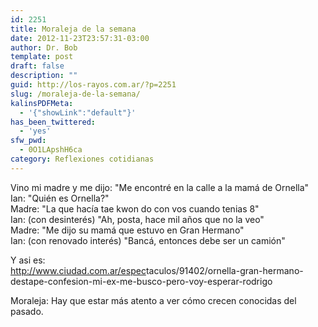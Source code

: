 ```yaml
---
id: 2251
title: Moraleja de la semana
date: 2012-11-23T23:57:31-03:00
author: Dr. Bob
template: post
draft: false
description: ""
guid: http://los-rayos.com.ar/?p=2251
slug: /moraleja-de-la-semana/
kalinsPDFMeta:
  - '{"showLink":"default"}'
has_been_twittered:
  - 'yes'
sfw_pwd:
  - 0O1LApshH6ca
category: Reflexiones cotidianas
---
```

Vino mi madre y me dijo: "Me encontré en la calle a la mamá de Ornella"  
Ian: "Quién es Ornella?"  
Madre: "La que hacía tae kwon do con vos cuando tenias 8"  
Ian: (con desinterés) "Ah, posta, hace mil años que no la veo"  
Madre: "Me dijo su mamá que estuvo en Gran Hermano"  
Ian: (con renovado interés) "Bancá, entonces debe ser un camión"

Y asi es:  
<a href="http://www.facebook.com/l.php?u=http%3A%2F%2Fwww.ciudad.com.ar%2Fespectaculos%2F91402%2Fornella-gran-hermano-destape-confesion-mi-ex-me-busco-pero-voy-esperar-rodrigo&h=3AQHNUBAzAQH-UBq2roZ2csjwEbzVWLfGaT-eDr0GlT41Gw&s=1" rel="nofollow nofollow" target="_blank">http://www.ciudad.com.ar/espec<wbr>taculos/91402/ornella-gran-<wbr>hermano-destape-confesion-mi-<wbr>ex-me-busco-pero-voy-esperar-<wbr>rodrigo</wbr></wbr></wbr></wbr></a>

Moraleja: Hay que estar más atento a ver cómo crecen conocidas del pasado.